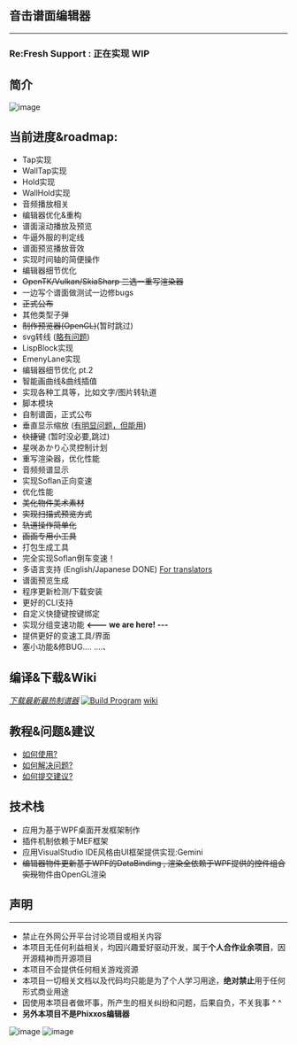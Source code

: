 ## 音击谱面编辑器
----

### Re:Fresh Support : 正在实现 WIP

## 简介
![image](https://github.com/NyagekiFumenProject/OngekiFumenEditor/assets/7549173/a495c5a2-0d6b-4995-8730-e5ee4e10b56a)

## 当前进度&roadmap:
* Tap实现 
* WallTap实现 
* Hold实现 
* WallHold实现 
* 音频播放相关
* 编辑器优化&重构
* 谱面滚动播放及预览   
* 牛逼外服的判定线
* 谱面预览播放音效
* 实现时间轴的简便操作
* 编辑器细节优化  
* ~~OpenTK/Vulkan/SkiaSharp 三选一重写渲染器~~
* 一边写个谱面做测试一边修bugs  
* ~~正式公布~~
* 其他类型子弹
* ~~制作预览器(OpenGL)~~(暂时跳过) 
* svg转线 ([略有问题](https://github.com/MikiraSora/OngekiFumenEditor/wiki/*-%E5%B7%B2%E7%9F%A5%E9%97%AE%E9%A2%98#svg%E5%88%92%E7%BA%BF%E9%97%AE%E9%A2%98))
* LispBlock实现
* EmenyLane实现
* 编辑器细节优化 pt.2
* 智能画曲线&曲线插值 
* 实现各种工具等，比如文字/图片转轨道
* 脚本模块
* 自制谱面，正式公布  
* 垂直显示缩放 ([有明显问题，但能用](https://github.com/NyagekiFumenProject/OngekiFumenEditor/wiki/*-%E5%B7%B2%E7%9F%A5%E9%97%AE%E9%A2%98#%E7%BC%96%E8%BE%91%E5%99%A8-%E5%9E%82%E7%9B%B4%E6%98%BE%E7%A4%BA%E7%BC%A9%E6%94%BE-%E5%8A%9F%E8%83%BD))
* ~~快捷键~~ (暂时没必要,跳过)
* 星咲あかり心灵控制计划
* 重写渲染器，优化性能
* 音频频谱显示
* 实现Soflan正向变速
* 优化性能
* ~~美化物件美术素材~~
* ~~实现扫描式预览方式~~
* ~~轨道操作简单化~~
* ~~画画专用小工具~~
* 打包生成工具
* 完全实现Soflan倒车变速！
* 多语言支持 (English/Japanese DONE) [For translators](https://github.com/NyagekiFumenProject/OngekiFumenEditor/wiki/For-translators)
* 谱面预览生成
* 程序更新检测/下载安装
* 更好的CLI支持
* 自定义快捷键按键绑定
* 实现分组变速功能 **<--- we are here! ---**
* 提供更好的变速工具/界面
* 塞小功能&修BUG.... 
....、

## 编译&下载&Wiki
[*下载最新最热制谱器*](https://nageki-net.com/fumen/editor/get)
[![Build Program](https://github.com/NyagekiFumenProject/OngekiFumenEditor/actions/workflows/BuildProgram.yml/badge.svg)](https://github.com/NyagekiFumenProject/OngekiFumenEditor/actions/workflows/BuildProgram.yml)
[wiki](https://github.com/NyagekiFumenProject/OngekiFumenEditor/wiki)

## 教程&问题&建议
* [如何使用?](https://github.com/MikiraSora/OngekiFumenEditor/wiki)
* [如何解决问题?](https://docs.microsoft.com/en-us/visualstudio/get-started/csharp/tutorial-debugger?view=vs-2022)
* [如何提交建议?](https://github.com/MikiraSora/OngekiFumenEditor/pulls)

## 技术栈
* 应用为基于WPF桌面开发框架制作
* 插件机制依赖于MEF框架
* 应用VisualStudio IDE风格由UI框架提供实现:Gemini
* ~~编辑器物件更新基于WPF的DataBinding , 渲染全依赖于WPF提供的控件组合实现~~物件由OpenGL渲染

## 声明
----
* 禁止在外网公开平台讨论项目或相关内容
* 本项目无任何利益相关，均因兴趣爱好驱动开发，属于**个人合作业余项目**，因开源精神而开源项目
* 本项目不会提供任何相关游戏资源
* 本项目一切相关文档以及代码均只能是为了个人学习用途，**绝对禁止**用于任何形式商业用途
* 因使用本项目者做坏事，所产生的相关纠纷和问题，后果自负，不关我事 ^ ^
* **另外本项目不是Phixxos编辑器**


![image](https://user-images.githubusercontent.com/7549173/221399331-03899e43-81b1-4267-b289-a6691af27374.png)
![image](https://user-images.githubusercontent.com/7549173/181236295-b182013a-5394-40e6-a749-66375d7affcb.png)

